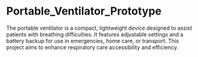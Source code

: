 # Portable_Ventilator_Prototype
 The portable ventilator is a compact, lightweight device designed to assist patients with breathing difficulties. It features adjustable settings and a battery backup for use in emergencies, home care, or transport. This project aims to enhance respiratory care accessibility and efficiency.
